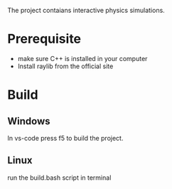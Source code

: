 The project contaians interactive physics simulations. 
# Prerequisite
- make sure C++ is installed in your computer
- Install raylib from the official site

# Build
## Windows
In vs-code press f5 to build the project.
## Linux
run the build.bash script in terminal
